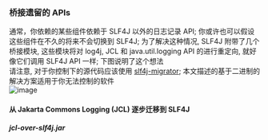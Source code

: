 ### 桥接遗留的 APIs
通常，你依赖的某些组件依赖于 SLF4J 以外的日志记录 API; 你或许也可以假设这些组件在不久的将来不会切换到 SLF4J; 为了解决这种情况, SLF4J 附带了几个桥接模块, 这些模块将对 log4j, JCL 和 java.util.logging API 的进行重定向, 就好像它们调用 SLF4J API 一样; 下图说明了这个想法  
请注意, 对于你控制下的源代码应该使用 [slf4j-migrator](https://www.slf4j.org/migrator.html); 本文描述的基于二进制的解决方案适用于你无法控制的软件  
![image](https://www.slf4j.org/images/legacy.png)  
#### 从 Jakarta Commons Logging (JCL) 逐步迁移到 SLF4J
##### jcl-over-slf4j.jar
